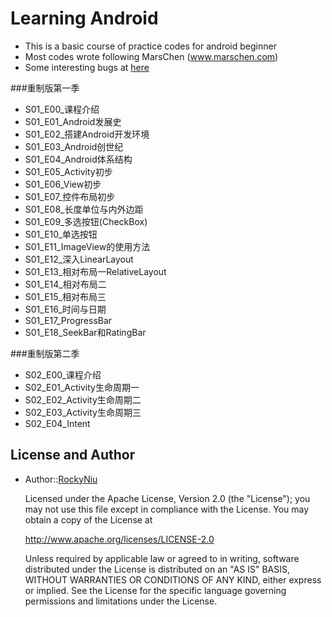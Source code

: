 # Learning Android

* This is a basic course of practice codes for android beginner
* Most codes wrote following MarsChen (www.marschen.com)
* Some interesting bugs at [here](https://github.com/RockyNiu/LearningAndroid/wiki)

###重制版第一季

* S01_E00_课程介绍
* S01_E01_Android发展史
* S01_E02_搭建Android开发环境
* S01_E03_Android创世纪
* S01_E04_Android体系结构
* S01_E05_Activity初步
* S01_E06_View初步
* S01_E07_控件布局初步
* S01_E08_长度单位与内外边距
* S01_E09_多选按钮(CheckBox)
* S01_E10_单选按钮
* S01_E11_ImageView的使用方法
* S01_E12_深入LinearLayout
* S01_E13_相对布局一RelativeLayout
* S01_E14_相对布局二
* S01_E15_相对布局三
* S01_E16_时间与日期
* S01_E17_ProgressBar
* S01_E18_SeekBar和RatingBar

###重制版第二季

* S02_E00_课程介绍
* S02_E01_Activity生命周期一
* S02_E02_Activity生命周期二
* S02_E03_Activity生命周期三
* S02_E04_Intent

## License and Author
* Author::[RockyNiu](https://github.com/RockyNiu)
  
  Licensed under the Apache License, Version 2.0 (the "License"); you may not use this file except in compliance with the License. You may obtain a copy of the License at

  http://www.apache.org/licenses/LICENSE-2.0

  Unless required by applicable law or agreed to in writing, software distributed under the License is distributed on an "AS IS" BASIS, WITHOUT WARRANTIES OR CONDITIONS OF ANY KIND, either express or implied. See the License for the specific language governing permissions and limitations under the License.
